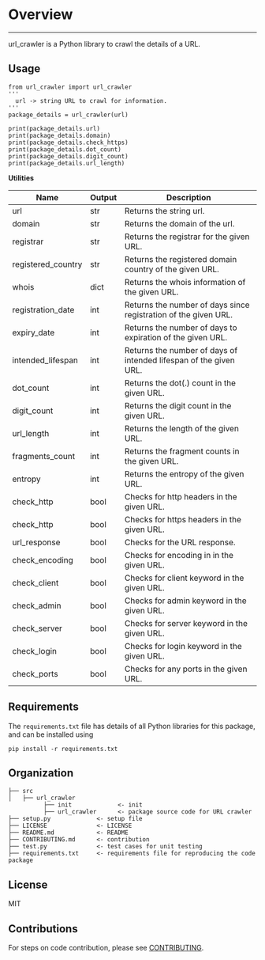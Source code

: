 # Overview
-----------------------------------------------------------------------------

url_crawler is a Python library to crawl the details of a URL. 

## Usage

    from url_crawler import url_crawler
    '''
      url -> string URL to crawl for information.
    '''
    package_details = url_crawler(url)
    
    print(package_details.url)
    print(package_details.domain)
    print(package_details.check_https)
    print(package_details.dot_count)
    print(package_details.digit_count)
    print(package_details.url_length)
    
**Utilities**

| Name           | Output | Description  |
| ------------- | -----| -----|
| url | str | Returns the string url. |
| domain | str | Returns the domain of the url. |
| registrar | str | Returns the registrar for the given URL. |
| registered_country | str | Returns the registered domain country of the given URL. |
| whois | dict | Returns the whois information of the given URL. |
| registration_date | int | Returns the number of days since registration of the given URL. |
| expiry_date | int | Returns the number of days to expiration of the given URL. |
| intended_lifespan | int | Returns the number of days of intended lifespan of the given URL. |
| dot_count | int | Returns the dot(.) count in the given URL. |
| digit_count | int | Returns the digit count in the given URL. |
| url_length | int | Returns the length of the given URL. |
| fragments_count | int | Returns the fragment counts in the given URL. |
| entropy | int | Returns the entropy of the given URL. |
| check_http | bool | Checks for http headers in the given URL. |
| check_http | bool | Checks for https headers in the given URL. |
| url_response | bool | Checks for the URL response. |
| check_encoding | bool | Checks for encoding in in the given URL. |
| check_client | bool | Checks for client keyword in the given URL. |
| check_admin | bool | Checks for admin keyword in the given URL. |
| check_server | bool | Checks for server keyword in the given URL. |
| check_login | bool | Checks for login keyword in the given URL. |
| check_ports | bool | Checks for any ports in the given URL. |

## Requirements

The `requirements.txt` file has details of all Python libraries for this package, and can be installed using 
```
pip install -r requirements.txt
```

## Organization

    ├── src
    │   ├── url_crawler
              ├── init             <- init
              ├── url_crawler      <- package source code for URL crawler
    ├── setup.py             <- setup file 
    ├── LICENSE              <- LICENSE
    ├── README.md            <- README
    ├── CONTRIBUTING.md      <- contribution
    ├── test.py              <- test cases for unit testing
    ├── requirements.txt     <- requirements file for reproducing the code package

## License

MIT

## Contributions

For steps on code contribution, please see [CONTRIBUTING](./CONTRIBUTING.md).

